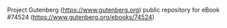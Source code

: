 Project Gutenberg (https://www.gutenberg.org) public repository for
eBook #74524 (https://www.gutenberg.org/ebooks/74524)
